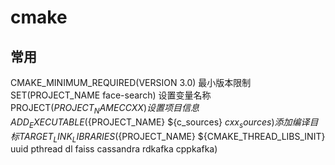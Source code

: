 # cmake

## 常用

CMAKE_MINIMUM_REQUIRED(VERSION 3.0)   最小版本限制
SET(PROJECT_NAME face-search)         设置变量名称
PROJECT(${PROJECT_NAME} C CXX)        设置项目信息
ADD_EXECUTABLE(${PROJECT_NAME} ${c_sources} ${cxx_sources})    添加编译目标
TARGET_LINK_LIBRARIES(${PROJECT_NAME} ${CMAKE_THREAD_LIBS_INIT} uuid pthread dl faiss cassandra rdkafka cppkafka)   



